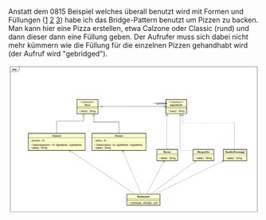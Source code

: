 Anstatt dem 0815 Beispiel welches überall benutzt wird mit  Formen und Füllungen  ([1](https://www.tutorialspoint.com/design_pattern/bridge_pattern.htm) [2](https://www.journaldev.com/1491/bridge-design-pattern-java) [3](https://www.baeldung.com/java-bridge-pattern)) habe ich das Bridge-Pattern benutzt um Pizzen zu backen. Man kann hier eine Pizza erstellen, etwa Calzone oder Classic (rund) und dann dieser dann eine Füllung geben. Der Aufrufer muss sich dabei nicht mehr kümmern wie die Füllung für die einzelnen Pizzen gehandhabt wird (der Aufruf wird "gebridged").

![](./UML.svg) 